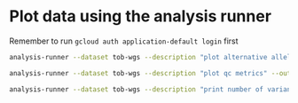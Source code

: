 # Plot data using the analysis runner

<!-- This runs a Hail query script in Dataproc using Hail Batch in order to plot a test dataset using the analysis runner. -->
Remember to run ```gcloud auth application-default login``` first

```sh
analysis-runner --dataset tob-wgs --description "plot alternative allele frequencies" --output-dir "plot/v0" --access-level test python3 plot_alt_af.py
```

```sh
analysis-runner --dataset tob-wgs --description "plot qc metrics" --output-dir "plot/v0" --access-level test python3 plot_qc.py
```

```sh
analysis-runner --dataset tob-wgs --description "print number of variants at AF threshold" --output-dir "plot/v0" --access-level test python3 extract_rare_variants.py
```
